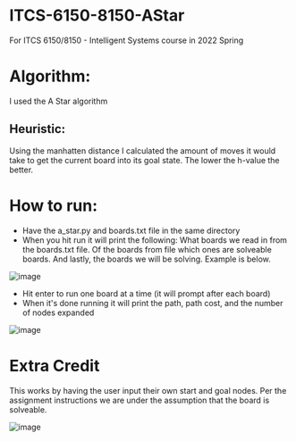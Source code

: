 # ITCS-6150-8150-AStar
For ITCS 6150/8150 - Intelligent Systems course in 2022 Spring

# Algorithm:
I used the A Star algorithm

## Heuristic:
Using the manhatten distance I calculated the amount of moves it would take to get the current board into its goal state. The lower the h-value the better. 

# How to run:
- Have the a_star.py and boards.txt file in the same directory 
- When you hit run it will print the following:
         What boards we read in from the boards.txt file. Of the boards from file which ones are solveable boards. And lastly, the boards we will be solving. Example is below.

![image](https://user-images.githubusercontent.com/50918318/153513529-b6b27831-cd9d-42fd-bb6b-6c31129b5170.png)

- Hit enter to run one board at a time (it will prompt after each board)
- When it's done running it will print the path, path cost, and the number of nodes expanded

![image](https://user-images.githubusercontent.com/50918318/153513553-f93d27fc-615e-4b56-b2ec-03c376b27b00.png)

# Extra Credit
This works by having the user input their own start and goal nodes. Per the assignment instructions we are under the assumption that the board is solveable. 

![image](https://user-images.githubusercontent.com/50918318/153525991-ccecc985-c16f-4af2-8f53-51eafc998197.png)
